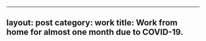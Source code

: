 <!--
 * @Author: Xiaolong Zhu
 * @Date: 2020-02-15 15:57:18
 * @LastEditors: Xiaolong Zhu
 * @LastEditTime: 2020-10-12 15:21:40
 * @Description: 
-->
---
layout: post
category: work
title: Work from home for almost one month due to COVID-19.
---
